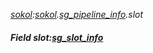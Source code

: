 _[sokol](../../modules/sokol/sokol-module.md):[sokol](../../modules/sokol/sokol-module.md).[sg\_pipeline\_info](../../modules/sokol/sokol-sg_pipeline_info.md).slot_
##### Field slot:[sg_slot_info](../../modules/sokol/sokol-sg_slot_info.md)
